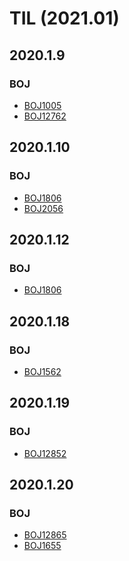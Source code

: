 TIL (2021.01)
==========

## 2020.1.9
### BOJ
- [BOJ1005](https://acmicpc.net/problem/1005)
- [BOJ12762](https://acmicpc.net/problem/12762)

## 2020.1.10
### BOJ
- [BOJ1806](https://acmicpc.net/problem/1806)
- [BOJ2056](https://acmicpc.net/problem/2056)

## 2020.1.12
### BOJ
- [BOJ1806](https://acmicpc.net/problem/3197)

## 2020.1.18
### BOJ
- [BOJ1562](https://acmicpc.net/problem/1562)

## 2020.1.19
### BOJ
- [BOJ12852](https://acmicpc.net/problem/12852)

## 2020.1.20
### BOJ
- [BOJ12865](https://acmicpc.net/problem/12865)
- [BOJ1655](https://acmicpc.net/problem/1655)